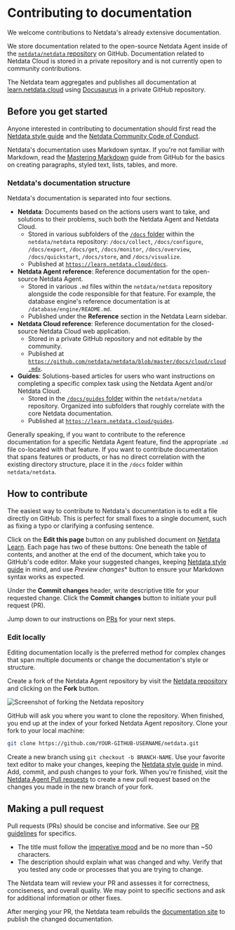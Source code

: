 <!--
title: "Contributing to documentation"
description: "Want to contribute to Netdata's documentation? This guide will set you up with the tools to help others learn about health and performance monitoring."
custom_edit_url: https://github.com/netdata/netdata/edit/master/docs/contributing/contributing-documentation.md
sidebar_label: "Contributing to documentation"
learn_status: "Published"
learn_topic_type: "References"
learn_rel_path: "Possible old, not wanted documents"
-->

# Contributing to documentation

We welcome contributions to Netdata's already extensive documentation.

We store documentation related to the open-source Netdata Agent inside of the [`netdata/netdata`
repository](https://github.com/netdata/netdata) on GitHub. Documentation related to Netdata Cloud is stored in a private
repository and is not currently open to community contributions.

The Netdata team aggregates and publishes all documentation at [learn.netdata.cloud](https://learn.netdata.cloud/) using
[Docusaurus](https://v2.docusaurus.io/) in a private GitHub repository.

## Before you get started

Anyone interested in contributing to documentation should first read the [Netdata style
guide](https://github.com/netdata/netdata/blob/master/docs/contributing/style-guide.md) and the [Netdata Community Code of Conduct](https://github.com/netdata/.github/blob/main/CODE_OF_CONDUCT.md).

Netdata's documentation uses Markdown syntax. If you're not familiar with Markdown, read the [Mastering
Markdown](https://guides.github.com/features/mastering-markdown/) guide from GitHub for the basics on creating
paragraphs, styled text, lists, tables, and more.

### Netdata's documentation structure

Netdata's documentation is separated into four sections.

- **Netdata**: Documents based on the actions users want to take, and solutions to their problems, such both the Netdata
  Agent and Netdata Cloud.
  - Stored in various subfolders of the [`/docs` folder](https://github.com/netdata/netdata/tree/master/docs) within the
    `netdata/netdata` repository: `/docs/collect`, `/docs/configure`, `/docs/export`, `/docs/get`, `/docs/monitor`,
    `/docs/overview`, `/docs/quickstart`, `/docs/store`, and `/docs/visualize`.
  - Published at [`https://learn.netdata.cloud/docs`](https://learn.netdata.cloud/docs).
- **Netdata Agent reference**: Reference documentation for the open-source Netdata Agent.
  - Stored in various `.md` files within the `netdata/netdata` repository alongside the code responsible for that
    feature. For example, the database engine's reference documentation is at `/database/engine/README.md`.
  - Published under the **Reference** section in the Netdata Learn sidebar.
- **Netdata Cloud reference**: Reference documentation for the closed-source Netdata Cloud web application.
  - Stored in a private GitHub repository and not editable by the community.
  - Published at [`https://github.com/netdata/netdata/blob/master/docs/cloud/cloud.mdx`](https://github.com/netdata/netdata/blob/master/docs/cloud/cloud.mdx).
- **Guides**: Solutions-based articles for users who want instructions on completing a specific complex task using the
  Netdata Agent and/or Netdata Cloud.
  - Stored in the [`/docs/guides` folder](https://github.com/netdata/netdata/tree/master/docs/guides) within the
    `netdata/netdata` repository. Organized into subfolders that roughly correlate with the core Netdata documentation.
  - Published at [`https://learn.netdata.cloud/guides`](https://learn.netdata.cloud/guides).

Generally speaking, if you want to contribute to the reference documentation for a specific Netdata Agent feature, find
the appropriate `.md` file co-located with that feature. If you want to contribute documentation that spans features or
products, or has no direct correlation with the existing directory structure, place it in the `/docs` folder within
`netdata/netdata`.

## How to contribute

The easiest way to contribute to Netdata's documentation is to edit a file directly on GitHub. This is perfect for small
fixes to a single document, such as fixing a typo or clarifying a confusing sentence.

Click on the **Edit this page** button on any published document on [Netdata Learn](https://learn.netdata.cloud). Each
page has two of these buttons: One beneath the table of contents, and another at the end of the document, which take you
to GitHub's code editor. Make your suggested changes, keeping [Netdata style guide](https://github.com/netdata/netdata/blob/master/docs/contributing/style-guide.md)
in mind, and use *Preview changes** button to ensure your Markdown syntax works as expected.

Under the **Commit changes**  header, write descriptive title for your requested change. Click the **Commit changes**
button to initiate your pull request (PR).

Jump down to our instructions on [PRs](#making-a-pull-request) for your next steps.

### Edit locally

Editing documentation locally is the preferred method for complex changes that span multiple documents or change the
documentation's style or structure.

Create a fork of the Netdata Agent repository by visit the [Netdata repository](https://github.com/netdata/netdata) and
clicking on the **Fork** button. 

![Screenshot of forking the Netdata
repository](https://user-images.githubusercontent.com/1153921/59873572-25f5a380-9351-11e9-92a4-a681fe4a2ed9.png)

GitHub will ask you where you want to clone the repository. When finished, you end up at the index of your forked
Netdata Agent repository. Clone your fork to your local machine:

```bash
git clone https://github.com/YOUR-GITHUB-USERNAME/netdata.git
```

Create a new branch using `git checkout -b BRANCH-NAME`. Use your favorite text editor to make your changes, keeping the
[Netdata style guide](https://github.com/netdata/netdata/blob/master/docs/contributing/style-guide.md) in mind. Add, commit, and push changes to your fork. When
you're finished, visit the [Netdata Agent Pull requests](https://github.com/netdata/netdata/pulls) to create a new pull
request based on the changes you made in the new branch of your fork.

## Making a pull request

Pull requests (PRs) should be concise and informative. See our [PR guidelines](https://learn.netdata.cloud/contribute/handbook#pr-guidelines) for
specifics.

- The title must follow the [imperative mood](https://en.wikipedia.org/wiki/Imperative_mood) and be no more than ~50
  characters.
- The description should explain what was changed and why. Verify that you tested any code or processes that you are
  trying to change.

The Netdata team will review your PR and assesses it for correctness, conciseness, and overall quality. We may point to
specific sections and ask for additional information or other fixes.

After merging your PR, the Netdata team rebuilds the [documentation site](https://learn.netdata.cloud) to publish the
changed documentation.



